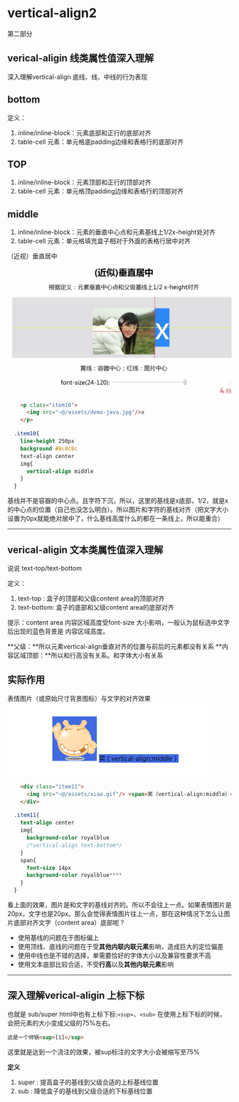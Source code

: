 # vertical-align2
第二部分

## verical-aligin 线类属性值深入理解
深入理解vertical-align 底线、线、中线的行为表现

## bottom
定义：

1. inline/inline-block：元素底部和正行的底部对齐
2. table-cell 元素：单元格底padding边缘和表格行的底部对齐

## TOP

1. inline/inline-block：元素顶部和正行的顶部对齐
2. table-cell 元素：单元格顶padding边缘和表格行的顶部对齐

## middle

1. inline/inline-block：元素的垂直中心点和元素基线上1/2x-height处对齐
2. table-cell 元素：单元格填充盒子相对于外面的表格行居中对齐


（近视）垂直居中
![](/assets/image/htmlcss/verticalalign/近似垂直居中.png)
```html
    <p class="item10">
      <img src="~@/assets/demo-java.jpg"/>x
    </p>
```
```css
  .item10{
    line-height 250px
    background #8c8c8c
    text-align center
    img{
      vertical-align middle
    }
  }
```
基线并不是容器的中心点。且字符下沉，所以，这里的基线是x底部，1/2，就是x的中心点的位置（自己也没怎么明白）。所以图片和字符的基线对齐（把文字大小设置为0px就能绝对居中了，什么基线高度什么的都在一条线上，所以能重合）

----

## verical-aligin 文本类属性值深入理解
说说 text-top/text-bottom

定义：
1. text-top : 盒子的顶部和父级content area的顶部对齐
2. text-bottom: 盒子的底部和父级content area的底部对齐

提示：content area 内容区域高度受font-size 大小影响，一般认为鼠标选中文字后出现的蓝色背景是 内容区域高度。


**父级：**所以元素vertical-align垂直对齐的位置与前后的元素都没有关系
**内容区域顶部：**所以和行高没有关系。和字体大小有关系

## 实际作用
表情图片（或原始尺寸背景图标）与文字的对齐效果
![](/assets/image/htmlcss/verticalalign/表情图片与文字类对齐属性.png)

```html
    <div class="item11">
      <img src="~@/assets/xiao.gif"/> <span>笑（vertical-align:middle）</span>
    </div>
```
```css
  .item11{
    text-align center
    img{
      background-color royalblue
      /*vertical-align text-bottom*/
    }
    span{
      font-size 14px
      background-color royalblue****
    }
  }
```

看上面的效果，图片是和文字的基线对齐的。所以不会往上一点。如果表情图片是20px，文字也是20px。那么会觉得表情图片往上一点，那在这种情况下怎么让图片底部对齐文字（content area）底部呢？

* 使用基线的问题在于图标偏上
* 使用顶线、底线的问题在于受**其他内联内联元素**影响，造成巨大的定位偏差
* 使用中线也是不错的选择，单需要恰好的字体大小以及兼容性要求不高
* 使用文本底部比较合适，不受**行高**以及**其他内联元素**影响


----

## 深入理解verical-aligin 上标下标
也就是 sub/super
html中也有上标下标:`<sup>`、`<sub>`
在使用上标下标的时候，会把元素的大小变成父级的75%左右。
```html
这是一个帅锅<sup>[1]</sup>
```
这里就是达到一个浇注的效果，被sup标注的文字大小会被缩写至75%


**定义**

1. super : 提高盒子的基线到父级合适的上标基线位置
2. sub   : 降低盒子的基线到父级合适的下标基线位置
